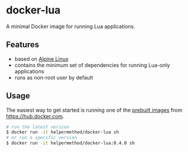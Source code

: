 # docker-lua

A minimal Docker image for running Lua applications.

## Features

* based on [Alpine Linux](https://hub.docker.com/_/alpine)
* contains the minimum set of dependencies for running Lua-only applications
* runs as non-root user by default

## Usage

The easiest way to get started is running one of the [prebuilt images](https://hub.docker.com/r/helpermethod/docker-lua/tags/)
from https://hub.docker.com.

```sh
# run the latest version
$ docker run -it helpermethod/docker-lua sh
# or run a specific version
$ docker run -it helpermethod/docker-lua:0.4.0 sh
```

